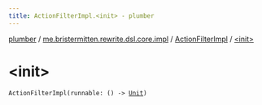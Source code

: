 ```yaml
---
title: ActionFilterImpl.<init> - plumber
---
```


[plumber](../../index.html) / [me.bristermitten.rewrite.dsl.core.impl](../index.html) / [ActionFilterImpl](index.html) / [&lt;init&gt;](./-init-.html)

# &lt;init&gt;

`ActionFilterImpl(runnable: () -> `[`Unit`](https://kotlinlang.org/api/latest/jvm/stdlib/kotlin/-unit/index.html)`)`